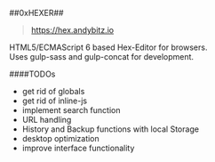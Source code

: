 ##0xHEXER##

> <a href="https://hex.andybitz.io">https://hex.andybitz.io</a>

HTML5/ECMAScript 6 based Hex-Editor for browsers.<br>
Uses gulp-sass and gulp-concat for development.


####TODOs
* get rid of globals
* get rid of inline-js
* implement search function
* URL handling
* History and Backup functions with local Storage
* desktop optimization
* improve interface functionality